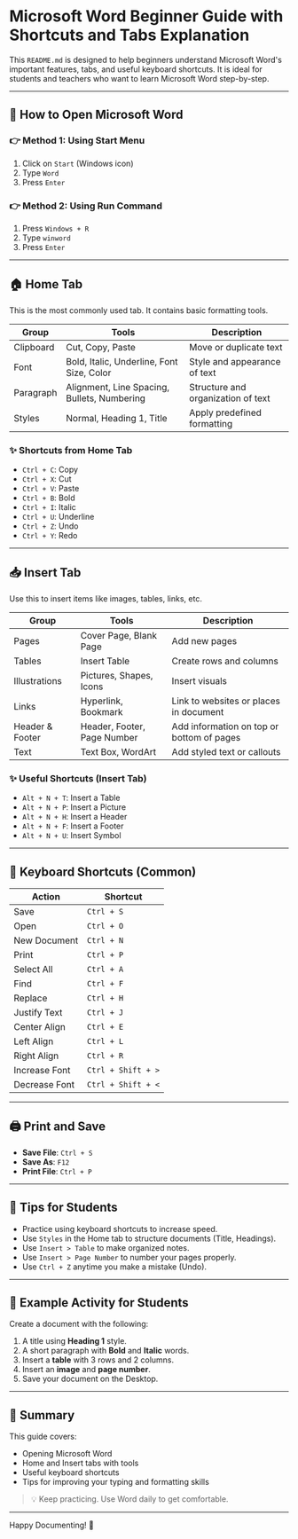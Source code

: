 # Microsoft Word Beginner Guide with Shortcuts and Tabs Explanation

This `README.md` is designed to help beginners understand Microsoft Word's important features, tabs, and useful keyboard shortcuts. It is ideal for students and teachers who want to learn Microsoft Word step-by-step.

---

## 📁 How to Open Microsoft Word

### 👉 Method 1: Using Start Menu

1. Click on `Start` (Windows icon)
2. Type `Word`
3. Press `Enter`

### 👉 Method 2: Using Run Command

1. Press `Windows + R`
2. Type `winword`
3. Press `Enter`

---

## 🏠 Home Tab

This is the most commonly used tab. It contains basic formatting tools.

| Group     | Tools                                       | Description                        |
| --------- | ------------------------------------------- | ---------------------------------- |
| Clipboard | Cut, Copy, Paste                            | Move or duplicate text             |
| Font      | Bold, Italic, Underline, Font Size, Color   | Style and appearance of text       |
| Paragraph | Alignment, Line Spacing, Bullets, Numbering | Structure and organization of text |
| Styles    | Normal, Heading 1, Title                    | Apply predefined formatting        |

### ✨ Shortcuts from Home Tab

* `Ctrl + C`: Copy
* `Ctrl + X`: Cut
* `Ctrl + V`: Paste
* `Ctrl + B`: Bold
* `Ctrl + I`: Italic
* `Ctrl + U`: Underline
* `Ctrl + Z`: Undo
* `Ctrl + Y`: Redo

---

## 📥 Insert Tab

Use this to insert items like images, tables, links, etc.

| Group           | Tools                       | Description                               |
| --------------- | --------------------------- | ----------------------------------------- |
| Pages           | Cover Page, Blank Page      | Add new pages                             |
| Tables          | Insert Table                | Create rows and columns                   |
| Illustrations   | Pictures, Shapes, Icons     | Insert visuals                            |
| Links           | Hyperlink, Bookmark         | Link to websites or places in document    |
| Header & Footer | Header, Footer, Page Number | Add information on top or bottom of pages |
| Text            | Text Box, WordArt           | Add styled text or callouts               |

### ✨ Useful Shortcuts (Insert Tab)

* `Alt + N + T`: Insert a Table
* `Alt + N + P`: Insert a Picture
* `Alt + N + H`: Insert a Header
* `Alt + N + F`: Insert a Footer
* `Alt + N + U`: Insert Symbol

---

## 📌 Keyboard Shortcuts (Common)

| Action        | Shortcut           |
| ------------- | ------------------ |
| Save          | `Ctrl + S`         |
| Open          | `Ctrl + O`         |
| New Document  | `Ctrl + N`         |
| Print         | `Ctrl + P`         |
| Select All    | `Ctrl + A`         |
| Find          | `Ctrl + F`         |
| Replace       | `Ctrl + H`         |
| Justify Text  | `Ctrl + J`         |
| Center Align  | `Ctrl + E`         |
| Left Align    | `Ctrl + L`         |
| Right Align   | `Ctrl + R`         |
| Increase Font | `Ctrl + Shift + >` |
| Decrease Font | `Ctrl + Shift + <` |

---

## 🖨️ Print and Save

* **Save File**: `Ctrl + S`
* **Save As**: `F12`
* **Print File**: `Ctrl + P`

---

## 🧠 Tips for Students

* Practice using keyboard shortcuts to increase speed.
* Use `Styles` in the Home tab to structure documents (Title, Headings).
* Use `Insert > Table` to make organized notes.
* Use `Insert > Page Number` to number your pages properly.
* Use `Ctrl + Z` anytime you make a mistake (Undo).

---

## 📄 Example Activity for Students

Create a document with the following:

1. A title using **Heading 1** style.
2. A short paragraph with **Bold** and **Italic** words.
3. Insert a **table** with 3 rows and 2 columns.
4. Insert an **image** and **page number**.
5. Save your document on the Desktop.

---

## 🧾 Summary

This guide covers:

* Opening Microsoft Word
* Home and Insert tabs with tools
* Useful keyboard shortcuts
* Tips for improving your typing and formatting skills

> 💡 Keep practicing. Use Word daily to get comfortable.

---

Happy Documenting! 📝

